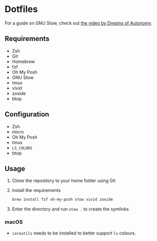 # Dotfiles

For a guide on GNU Stow, check out [the video by Dreams of Autonomy](https://www.youtube.com/watch?v=y6XCebnB9gs).

## Requirements

- Zsh
- Git
- Homebrew
- fzf
- Oh My Posh
- GNU Stow
- tmux
- vivid
- zoxide
- btop

## Configuration

- Zsh
- micro
- Oh My Posh
- tmux
- `LS_COLORS`
- btop

## Usage

1. Clone the repository to your home folder using Git
2. Install the requirements

	```bash
	brew install fzf oh-my-posh stow vivid zoxide
	```

3. Enter the directory and run `stow .` to create the symlinks

### macOS

- `coreutils` needs to be installed to better support `ls` colours.
